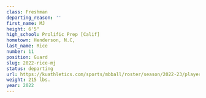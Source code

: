 ```yaml
---
class: Freshman
departing_reason: ''
first_name: MJ
height: 6'5"
high_school: Prolific Prep [Calif]
hometown: Henderson, N.C,
last_name: Rice
number: 11
position: Guard
slug: 2022-rice-mj
status: departing
url: https://kuathletics.com/sports/mbball/roster/season/2022-23/player/mj-rice/
weight: 215 lbs.
year: 2022
---
```

